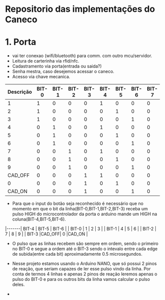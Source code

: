 # Repositorio das implementações do Caneco


# 1. Porta
- vai ter conexao (wifi/bluetooth) para comm. com outro mcu/servidor.
- Leitura de carterinha via rfid/nfc.
- Cadastramento via porta(entrada ou saida?)
- Senha mestra, caso desejemos acessar o caneco. 
- Acesso via chave mecanica. 


| Descrição | BIT-0 | BIT-1 | BIT-2 | BIT-3 | BIT-4 | BIT-5 | BIT-6 | BIT-7 |
|-----------|-------|-------|-------|-------|-------|-------|-------|-------|
| 1         | 1     | 0     | 0     | 0     | 1     | 0     | 0     | 0     |
| 2         | 1     | 0     | 0     | 0     | 0     | 1     | 0     | 0     |
| 3         | 1     | 0     | 0     | 0     | 0     | 0     | 1     | 0     |
| 4         | 0     | 1     | 0     | 0     | 1     | 0     | 0     | 0     |
| 5         | 0     | 1     | 0     | 0     | 0     | 1     | 0     | 0     |
| 6         | 0     | 1     | 0     | 0     | 0     | 0     | 1     | 0     |
| 7         | 0     | 0     | 1     | 0     | 1     | 0     | 0     | 0     |
| 8         | 0     | 0     | 1     | 0     | 0     | 1     | 0     | 0     |
| 9         | 0     | 0     | 1     | 0     | 0     | 0     | 1     | 0     |
| CAD_OFF   | 0     | 0     | 0     | 1     | 1     | 0     | 0     | 0     |
| 0         | 0     | 0     | 0     | 1     | 0     | 1     | 0     | 0     |
| CAD_ON    | 0     | 0     | 0     | 1     | 0     | 0     | 1     | 0     |

- Para que o input do botão seja reconhecido é necessário que no momento em que o bit da linha(BIT-0,BIT-1,BIT-2,BIT-3) receba um pulso HIGH do microcontrolador da porta o arduino mande um HIGH na coluna(BIT-4,BIT-5,BIT-6).

|-------| BIT-4 | BIT-5 | BIT-6 |
| BIT-0 |   1   |   2   |   3   |
| BIT-1 |   4   |   5   |   6   |
| BIT-2 |   7   |   8   |   9   |
| BIT-3 |CAD_OFF|   0   |CAD_ON |


- O pulso que as linhas recebem são sempre em ordem, sendo o primeiro no BIT-0 e segue a ordem até o BIT-3 sendo o intevalo entre cada edge de subida(entre cada bit) aproximadamente 0.5 microsegundos.

- Nesse projeto estamos usando o Arduino NANO, que só possui 2 pinos de reação, que seriam capazes de ler esse pulso vindo da linha. Por conta de termos 4 linhas e apenas 2 pinos de reação leremos apenas o pulso do BIT-0 e para os outros bits da linha vamos calcular o pulso deles.

- 